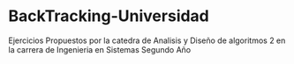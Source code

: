 # BackTracking-Universidad
 Ejercicios Propuestos por la catedra de Analisis y Diseño de algoritmos 2 en la carrera de Ingenieria en Sistemas Segundo Año
